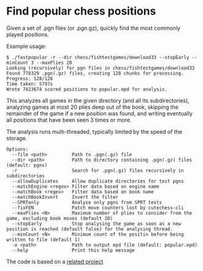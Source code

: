# Find popular chess positions

Given a set of .pgn files (or .pgn.gz), quickly find the most commonly played positions.

Example usage:

```
$ ./fastpopular -r --dir chess/fishtestgames/download33 --stopEarly --minCount 3 --maxPlies 20
Looking (recursively) for pgn files in chess/fishtestgames/download33
Found 778329 .pgn(.gz) files, creating 128 chunks for processing.
Progress: 128/128
Time taken: 5797s
Wrote 7423674 scored positions to popular.epd for analysis.
```

This analyzes all games in the given directory (and all its subdirectories), analyzing games at most 20 plies deep out of the book,
skipping the remainder of the game if a new position was found, and writing eventually all positions that have been seen 3 times or more.

The analysis runs multi-threaded, typically limited by the speed of the storage.

```
Options:
  --file <path>         Path to .pgn(.gz) file
  --dir <path>          Path to directory containing .pgn(.gz) files (default: pgns)
  -r                    Search for .pgn(.gz) files recursively in subdirectories
  --allowDuplicates     Allow duplicate directories for test pgns
  --matchEngine <regex> Filter data based on engine name
  --matchBook <regex>   Filter data based on book name
  --matchBookInvert     Invert the filter
  --SPRTonly            Analyse only pgns from SPRT tests
  --fixFEN              Patch move counters lost by cutechess-cli
  --maxPlies <N>        Maximum number of plies to consider from the game, excluding book moves (default 20)
  --stopEarly           Stop analysing the game as soon as a new position is reached (default false) for the analysing thread.
  --minCount <N>        Minimum count of the positin before being written to file (default 1)
  -o <path>             Path to output epd file (default: popular.epd)
  --help                Print this help message
```

The code is based on a [related project](https://github.com/official-stockfish/WDL_model) 
